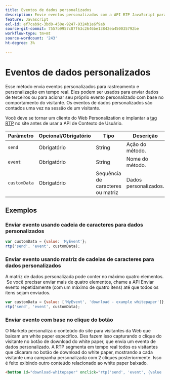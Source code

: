 ```yaml
---
title: Eventos de dados personalizados
description: Envie eventos personalizados com a API RTP JavaScript para Web Personalization, com parâmetros, cadeia de caracteres ou dados de matriz de até quatro itens e acionadores com base em cliques.
feature: Javascript
exl-id: ef7cab9c-3bd0-450e-9247-9324b1e6f9ab
source-git-commit: 7557b9957c87f63c2646be13842ea450035792be
workflow-type: tm+mt
source-wordcount: '243'
ht-degree: 3%

---
```


# Eventos de dados personalizados

Esse método envia eventos personalizados para rastreamento e personalização em tempo real. Eles podem ser usados para enviar dados de terceiros ou para acionar seu próprio evento personalizado com base no comportamento do visitante. Os eventos de dados personalizados são contados uma vez na sessão de um visitante.

Você deve se tornar um cliente do Web Personalization e implantar a [tag RTP](https://experienceleague.adobe.com/en/docs/marketo/using/product-docs/web-personalization/rtp-tag-implementation/deploy-the-rtp-javascript) no site antes de usar a API de Contexto de Usuário.

| Parâmetro | Opcional/Obrigatório | Tipo | Descrição |
|---|---|---|---|
| `send` | Obrigatório | String | Ação do método. |
| `event` | Obrigatório | String | Nome do método. |
| `customData` | Obrigatório | Sequência de caracteres ou matriz | Dados personalizados. |

## Exemplos

### Enviar evento usando cadeia de caracteres para dados personalizados

```javascript
var customData = {value: 'MyEvent'};
rtp('send', 'event', customData);
```

### Enviar evento usando matriz de cadeias de caracteres para dados personalizados

A matriz de dados personalizada pode conter no máximo quatro elementos.  Se você precisar enviar mais de quatro elementos, chame a API Enviar evento repetidamente (com um máximo de quatro itens) até que todos os itens sejam enviados.

```javascript
var customData = {value: ['MyEvent', 'download - example whitepaper']};
rtp('send', 'event', customData);
```

### Enviar evento com base no clique do botão

O Marketo personaliza o conteúdo do site para visitantes da Web que baixam um white paper específico. Eles fazem isso capturando o clique do visitante no botão de download do white paper, que envia um evento de dados personalizado. A RTP segmenta em tempo real todos os visitantes que clicaram no botão de download do white paper, mostrando a cada visitante uma campanha personalizada com 2 cliques posteriormente. Isso é feito exibindo outro conteúdo relacionado ao white paper baixado.

```html
<button id="download-whitepaper" onclick="rtp('send', 'event', {value :'download - example whitepaper'})">Download</button>
```
